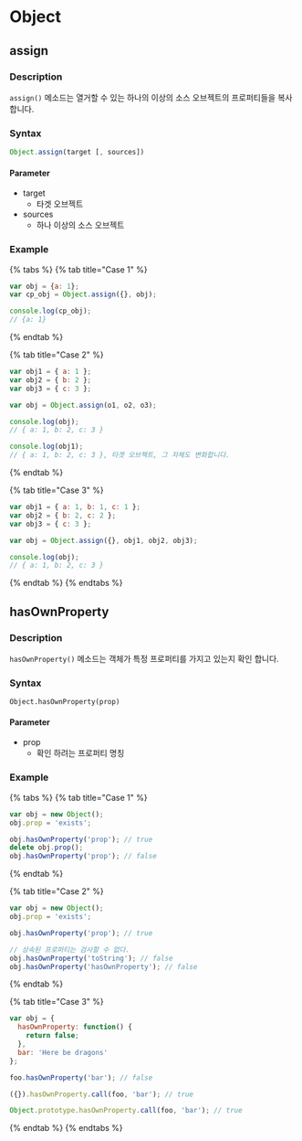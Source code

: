 # Object

## assign

### Description 

`assign()` 메소드는 열거할 수 있는 하나의 이상의 소스 오브젝트의 프로퍼티들을 복사합니다.

### Syntax 

```javascript
Object.assign(target [, sources]) 
```

#### Parameter

* target
  * 타겟 오브젝트
* sources
  * 하나 이상의 소스 오브젝트

### Example

{% tabs %}
{% tab title="Case 1" %}
```javascript
var obj = {a: 1};
var cp_obj = Object.assign({}, obj);

console.log(cp_obj);
// {a: 1}
```
{% endtab %}

{% tab title="Case 2" %}
```javascript
var obj1 = { a: 1 };
var obj2 = { b: 2 };
var obj3 = { c: 3 };

var obj = Object.assign(o1, o2, o3);

console.log(obj); 
// { a: 1, b: 2, c: 3 }

console.log(obj1);  
// { a: 1, b: 2, c: 3 }, 타겟 오브젝트, 그 자체도 변화합니다.
```
{% endtab %}

{% tab title="Case 3" %}
```javascript
var obj1 = { a: 1, b: 1, c: 1 };
var obj2 = { b: 2, c: 2 };
var obj3 = { c: 3 };

var obj = Object.assign({}, obj1, obj2, obj3);

console.log(obj); 
// { a: 1, b: 2, c: 3 }
```
{% endtab %}
{% endtabs %}

## hasOwnProperty

### Description

`hasOwnProperty()` 메소드는 객체가 특정 프로퍼티를 가지고 있는지 확인 합니다.

### Syntax

```text
Object.hasOwnProperty(prop)
```

#### Parameter

* prop
  * 확인 하려는 프로퍼티 명칭

### Example

{% tabs %}
{% tab title="Case 1" %}
```javascript
var obj = new Object();
obj.prop = 'exists';

obj.hasOwnProperty('prop'); // true
delete obj.prop();
obj.hasOwnProperty('prop'); // false
```
{% endtab %}

{% tab title="Case 2" %}
```javascript
var obj = new Object();
obj.prop = 'exists';

obj.hasOwnProperty('prop'); // true

// 상속된 프로퍼티는 검사할 수 없다.
obj.hasOwnProperty('toString'); // false
obj.hasOwnProperty('hasOwnProperty'); // false
```
{% endtab %}

{% tab title="Case 3" %}
```javascript
var obj = {
  hasOwnProperty: function() {
    return false;
  },
  bar: 'Here be dragons'
};

foo.hasOwnProperty('bar'); // false

({}).hasOwnProperty.call(foo, 'bar'); // true

Object.prototype.hasOwnProperty.call(foo, 'bar'); // true
```
{% endtab %}
{% endtabs %}



